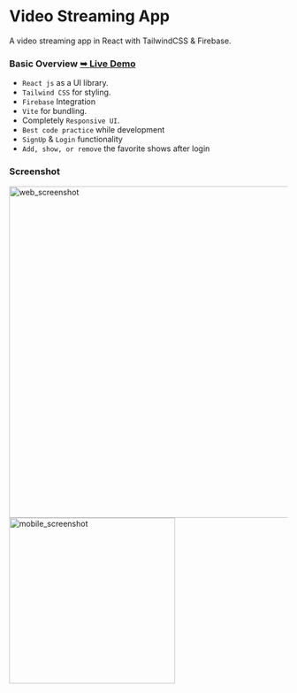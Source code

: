 # Video Streaming App
A video streaming app in React with TailwindCSS & Firebase.

### Basic Overview  [➥ Live Demo](https://video-app-121.netlify.app/)

- `React js` as a UI library.
- `Tailwind CSS` for styling.
- `Firebase` Integration
- `Vite` for bundling.
- Completely `Responsive UI`.
- `Best code practice` while development
- `SignUp` & `Login` functionality
- `Add, show, or remove` the favorite shows after login

<!--
### Quick Code Reference

| Project | Tech Stack | Source Code |
| --- | --- | --- |
| Video Streaming App | React + Tailwind CSS + Firebase | <ul><li>- [x] [package.json](./package.json)</li><li>- [x] [tailwind.config.js](./tailwind.config.js)</li><li>- [x] src/[index.css](./src/index.css)</li><li>- [x] src/[main.jsx](./src/main.jsx)</li><li>- [x] src/[App.jsx](./src/App.jsx)</li><li>- [x] components/[Navbar.jsx](./src/components/Navbar.jsx)</li><li>- [x] pages/[Home.jsx](./src/pages/Home.jsx)</li><li>- [x] components/[Main.jsx](./src/components/Main.jsx)</li><li>- [x] components/[Row.jsx](./src/components/Row.jsx)</li><li>- [x] components/[Movie.jsx](./src/components/Movie.jsx)</li><li>- [x] pages/[Signup.jsx](./src/pages/Signup.jsx)</li><li>- [x] pages/[Login.jsx](./src/pages/Login.jsx)</li><li>- [x] components/[ProtectedRoute.jsx](./src/components/ProtectedRoute.jsx)</li><li>- [x] context/[AuthContext.jsx](./src/context/AuthContext.jsx)</li><li>- [x] pages/[Account.jsx](./src/pages/Account.jsx)</li><li>- [x] components/[SavedMovies.jsx](./src/components/SavedMovies.jsx)</li><li>- [x] utils/[helper.js](./src/utils/helper.js)</li><li>- [x] utils/[requests.js](./src/utils/requests.js)</li><li>- [x] utils/[constants.js](./src/utils/constants.js)</li></ul> |

-->

### Screenshot

<img src="./screenshots/screenshot_web.png" alt="web_screenshot" style="width:600px" />
<br>
<img src="./screenshots/screenshot_mobile.png" alt="mobile_screenshot" style="width:300px" />

<!--
## References:

- []()
-->

